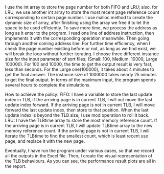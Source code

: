 I use the int array to store the page number for both FIFO and LRU; also, for LRU, we use another int array to store the most recent page reference count corresponding to certain page number. I use malloc method to create the dynamic size of array, after finishing using the array we free it to let the space to be used efficiently. To save more time, we process the address as long as it enter to the program. I read one line of address instruction, then implements it with the corresponding operation meanwhile. Then going through another coming address line. For further time efficiency, when I check the page number existing before or not, as long as we find exist, we will break the loop without further iterating. I choose three different instance size for the input parameter of sort files; (Small: 100, Medium: 10000, Large 100000). For 100 and 10000, the time to get the output result is very fast, less than seconds. For the Large one(100000), it takes about 4 minutes to get the final answer. The instance size of 1000000 takes nearly 25 minutes to get the final output. In terms of the maximum input, the program spends several hours to complete the simulations.

How to achieve the policy:
FIFO:
I have a variable to store the last update index in TLB, if the arriving page is in current TLB, I will not move the last update index forward. If the arriving page is not in current TLB, I will move forward the last update index, then store to that position. When the last update index is beyond the TLB size, I use mod operation to roll it back.
LRU:
I have the TLBtime array to store the most memory reference count. If the arriving page is in current TLB, I will update TLBtime array to the new memory reference count. If the arriving page is not in current TLB, I will iterate the TLBtime to find the smallest count, which is least recent use page, and replace it with the new page.

Eventually, I have run the program under various cases, so that we record all the outputs in the Execl file. Then, I create the visual representation of the TLB behaviours. As you can see, the performance result plots are all in the report.